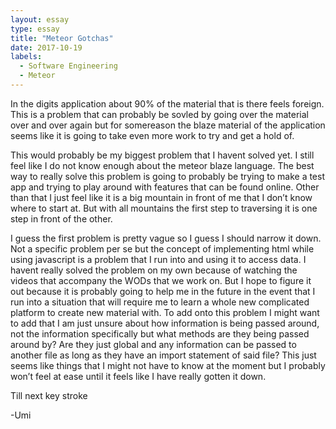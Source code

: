 ```yaml
---
layout: essay
type: essay
title: "Meteor Gotchas"
date: 2017-10-19
labels:
  - Software Engineering
  - Meteor
---
```




In the digits application about 90% of the material that is there feels foreign. This is a problem that can probably be sovled by going over the material over and over again but for somereason the blaze material of the application seems like it is going to take even more work to try and get a hold of. 

This would probably be my biggest problem that I havent solved yet. I still feel like I do not know enough about the meteor blaze language. The best way to really solve this problem is going to probably be trying to make a test app and trying to play around with features that can be found online. Other than that I just feel like it is a big mountain in front of me that I don’t know where to start at. But with all mountains the first step to traversing it is one step in front of the other.

I guess the first problem is pretty vague so I guess I should narrow it down. Not a specific problem per se but the concept of implementing html while using javascript is a problem that I run into and using it to access data. I havent really solved the problem on my own because of watching the videos that accompany the WODs that we work on. But I hope to figure it out because it is probably going to help me in the future in the event that I run into a situation that will require me to learn a whole new complicated platform to create new material with. To add onto this problem I might want to add that I am just unsure about how information is being passed around, not the information specifically but what methods are they being passed around by? Are they just global and any information can be passed to another file as long as they have an import statement of said file? This just seems like things that I might not have to know at the moment but I probably won’t feel at ease until it feels like I have really gotten it down.

Till next key stroke

-Umi